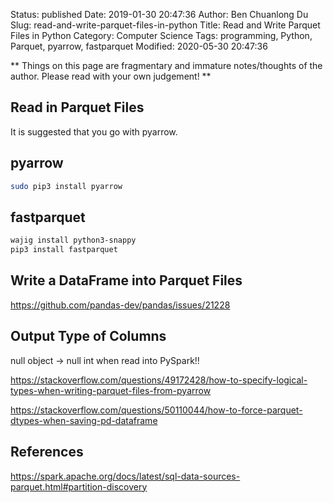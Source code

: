Status: published
Date: 2019-01-30 20:47:36
Author: Ben Chuanlong Du
Slug: read-and-write-parquet-files-in-python
Title: Read and Write Parquet Files in Python
Category: Computer Science
Tags: programming, Python, Parquet, pyarrow, fastparquet
Modified: 2020-05-30 20:47:36

**
Things on this page are
fragmentary and immature notes/thoughts of the author.
Please read with your own judgement!
**

## Read in Parquet Files

It is suggested that you go with pyarrow.

## pyarrow

```bash
sudo pip3 install pyarrow
```

## fastparquet

```bash
wajig install python3-snappy
pip3 install fastparquet 
```

## Write a DataFrame into Parquet Files

https://github.com/pandas-dev/pandas/issues/21228

## Output Type of Columns

null object -> null int when read into PySpark!!

https://stackoverflow.com/questions/49172428/how-to-specify-logical-types-when-writing-parquet-files-from-pyarrow

https://stackoverflow.com/questions/50110044/how-to-force-parquet-dtypes-when-saving-pd-dataframe

## References 

https://spark.apache.org/docs/latest/sql-data-sources-parquet.html#partition-discovery
